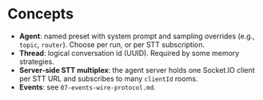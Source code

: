 # Concepts

- **Agent**: named preset with system prompt and sampling overrides (e.g., `topic`, `router`). Choose per run, or per STT subscription.
- **Thread**: logical conversation id (UUID). Required by some memory strategies.
- **Server-side STT multiplex**: the agent server holds one Socket.IO client per STT URL and subscribes to many `clientId` rooms.
- **Events**: see `07-events-wire-protocol.md`.
